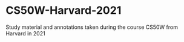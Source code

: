 # CS50W-Harvard-2021
Study material and annotations taken during the course CS50W from Harvard in 2021
